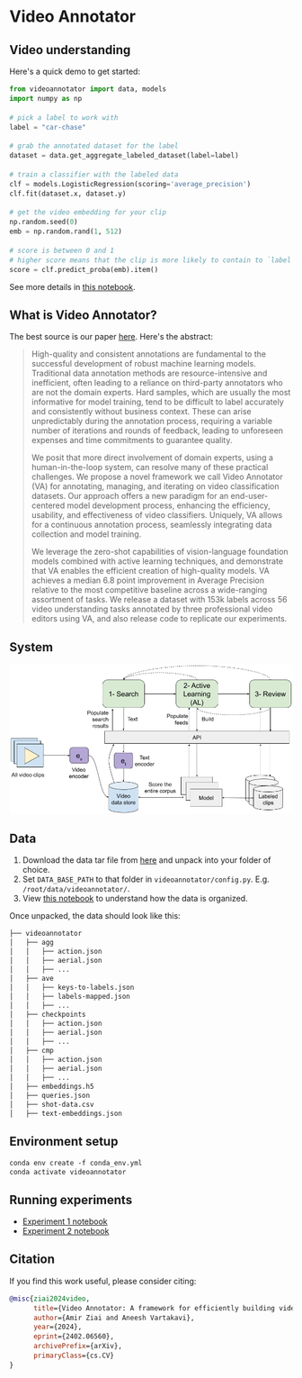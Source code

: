 # Video Annotator

## Video understanding

Here's a quick demo to get started:
```python
from videoannotator import data, models
import numpy as np

# pick a label to work with
label = "car-chase"

# grab the annotated dataset for the label
dataset = data.get_aggregate_labeled_dataset(label=label)

# train a classifier with the labeled data
clf = models.LogisticRegression(scoring='average_precision')
clf.fit(dataset.x, dataset.y)

# get the video embedding for your clip
np.random.seed(0)
emb = np.random.rand(1, 512)

# score is between 0 and 1
# higher score means that the clip is more likely to contain to `label`
score = clf.predict_proba(emb).item()
```

See more details in [this notebook](demo.ipynb).

## What is Video Annotator?

The best source is our paper [here](https://arxiv.org/abs/2402.06560). Here's the abstract:

> High-quality and consistent annotations are fundamental to the successful development of robust machine learning models. Traditional data annotation methods are resource-intensive and inefficient, often leading to a reliance on third-party annotators who are not the domain experts. Hard samples, which are usually the most informative for model training, tend to be difficult to label accurately and consistently without business context. These can arise unpredictably during the annotation process, requiring a variable number of iterations and rounds of feedback, leading to unforeseen expenses and time commitments to guarantee quality.
> 
>We posit that more direct involvement of domain experts, using a human-in-the-loop system, can resolve many of these practical challenges. We propose a novel framework we call Video Annotator (VA) for annotating, managing, and iterating on video classification datasets. Our approach offers a new paradigm for an end-user-centered model development process, enhancing the efficiency, usability, and effectiveness of video classifiers. Uniquely, VA allows for a continuous annotation process, seamlessly integrating data collection and model training.
> 
> We leverage the zero-shot capabilities of vision-language foundation models combined with active learning techniques, and demonstrate that VA enables the efficient creation of high-quality models. VA achieves a median 6.8 point improvement in Average Precision relative to the most competitive baseline across a wide-ranging assortment of tasks. We release a dataset with 153k labels across 56 video understanding tasks annotated by three professional video editors using VA, and also release code to replicate our experiments.

## System
![System](sys.png)

## Data

1. Download the data tar file from [here](https://drive.google.com/file/d/107Dm1UBYQ8UOSs9rcLA1TGExYKbcg7IA/view) and unpack into your folder of choice.
2. Set `DATA_BASE_PATH` to that folder in `videoannotator/config.py`. E.g. `/root/data/videoannotator/`.
3. View [this notebook](data-exploration.ipynb) to understand how the data is organized.

Once unpacked, the data should look like this:
```
├── videoannotator
│   ├── agg
│   │   ├── action.json
│   │   ├── aerial.json
│   │   ├── ...
│   ├── ave
│   │   ├── keys-to-labels.json
│   │   ├── labels-mapped.json
│   │   ├── ...
│   ├── checkpoints
│   │   ├── action.json
│   │   ├── aerial.json
│   │   ├── ...
│   ├── cmp
│   │   ├── action.json
│   │   ├── aerial.json
│   │   ├── ...
│   ├── embeddings.h5
│   ├── queries.json
│   ├── shot-data.csv
│   ├── text-embeddings.json
```

## Environment setup
```shell
conda env create -f conda_env.yml
conda activate videoannotator
```

## Running experiments
- [Experiment 1 notebook](exp1.ipynb)
- [Experiment 2 notebook](exp2.ipynb)

## Citation

If you find this work useful, please consider citing:

```bibtex
@misc{ziai2024video,
      title={Video Annotator: A framework for efficiently building video classifiers using vision-language models and active learning}, 
      author={Amir Ziai and Aneesh Vartakavi},
      year={2024},
      eprint={2402.06560},
      archivePrefix={arXiv},
      primaryClass={cs.CV}
}
```
